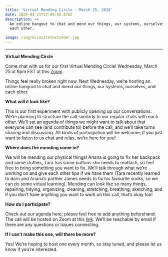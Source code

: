 ```yaml
---
title: 'Virtual Mending Circle - March 25, 2020'
date: 2020-03-21T17:00:58.676Z
description: >+
  An online hangout to chat and mend our things, our systems, ourselves, and
  each other.

image: /img/mcinvitetextunder.jpg
---
```

****

**Virtual Mending Circle**

Come chat with us for our first Virtual Mending Circle! Wednesday, March 25 at 6pm EST at this [Zoom](https://us04web.zoom.us/j/884843792).

Things feel really broken right now. Next Wednesday, we’re hosting an online hangout to chat and mend our things, our systems, ourselves, and each other.

**What will it look like?**

This is our first experiment with publicly opening up our conversations. We’re planning to structure the call similarly to our regular chats with each other. We’ll set an agenda of things we might want to talk about that everyone can see (and contribute to) before the call, and we’ll take turns sharing and discussing. All kinds of participation will be welcome; if you just want to listen to us chat and relax, we’re here for you!

**Where does the mending come in?**

We will be mending our physical things! Ariana is going to fix her backpack and some clothes, Tara has some buttons she needs to reattach, so feel free to bring something you want to fix. We’ll talk through what we’re working on and give each other tips if we have them (Tara recently learned to darn and Ariana’s partner James needs to fix his favourite socks, so we can do some virtual learning). Mending can look like so many things, repairing, tidying, organizing, cleaning, stretching, breathing, sketching, and if you don’t have anything you want to work on this call, that’s okay too!

**How do I participate?**

Check out our agenda here; please feel free to add anything beforehand. The call will be hosted on Zoom at this [link](https://us04web.zoom.us/j/884843792). We’ll be reachable by email if there are any questions or issues connecting.

**If I can’t make this one, will there be more?**

Yes! We’re hoping to host one every month, so stay tuned, and please let us know if you’re interested.
